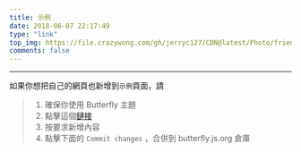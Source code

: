 ```yaml
---
title: 示例
date: 2018-06-07 22:17:49
type: "link"
top_img: https://file.crazywong.com/gh/jerryc127/CDN@latest/Photo/friends.jpg
comments: false
---
```


***

如果你想把自己的網頁也新增到`示例`頁面，請


>1. 確保你使用 Butterfly 主題
>2. 點擊這個[鏈接](https://github.com/jerryc127/butterfly.js.org/edit/main/source/_data/link.yml)
>3. 按要求新增內容
>4. 點擊下面的 `Commit changes` ，合併到 butterfly.js.org 倉庫

